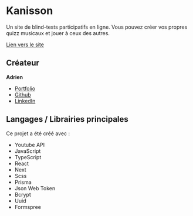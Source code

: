 # Kanisson

Un site de blind-tests participatifs en ligne. Vous pouvez créer vos propres quizz musicaux et jouer à ceux des autres.

[Lien vers le site](https://www.kanisson.com/)

## Créateur

**Adrien**
- [Portfolio](https://www.adrienlacourpaille.com/)
- [Github](https://github.com/AdrienLcp)
- [LinkedIn](https://www.linkedin.com/in/adrien-lacourpaille/)

## Langages / Librairies principales

Ce projet a été créé avec :
- Youtube API
- JavaScript
- TypeScript
- React
- Next
- Scss
- Prisma
- Json Web Token
- Bcrypt
- Uuid
- Formspree